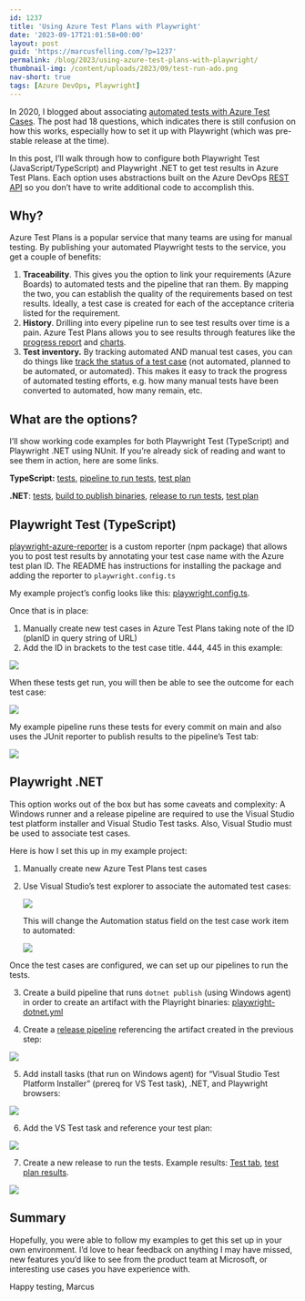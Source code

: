 ```yaml
---
id: 1237
title: 'Using Azure Test Plans with Playwright'
date: '2023-09-17T21:01:58+00:00'
layout: post
guid: 'https://marcusfelling.com/?p=1237'
permalink: /blog/2023/using-azure-test-plans-with-playwright/
thumbnail-img: /content/uploads/2023/09/test-run-ado.png
nav-short: true
tags: [Azure DevOps, Playwright]
---
```


In 2020, I blogged about associating [automated tests with Azure Test Cases](https://marcusfelling.com/blog/2020/associating-automated-tests-with-azure-test-cases/). The post had 18 questions, which indicates there is still confusion on how this works, especially how to set it up with Playwright (which was pre-stable release at the time).

In this post, I’ll walk through how to configure both Playwright Test (JavaScript/TypeScript) and Playwright .NET to get test results in Azure Test Plans. Each option uses abstractions built on the Azure DevOps [REST API](https://learn.microsoft.com/en-us/rest/api/azure/devops/test/?view=azure-devops-rest-5.0) so you don’t have to write additional code to accomplish this.

## Why?

Azure Test Plans is a popular service that many teams are using for manual testing. By publishing your automated Playwright tests to the service, you get a couple of benefits:

1. **Traceability**. This gives you the option to link your requirements (Azure Boards) to automated tests and the pipeline that ran them. By mapping the two, you can establish the quality of the requirements based on test results. Ideally, a test case is created for each of the acceptance criteria listed for the requirement.
2. **History**. Drilling into every pipeline run to see test results over time is a pain. Azure Test Plans allows you to see results through features like the [progress report](https://learn.microsoft.com/en-us/azure/devops/test/progress-report?view=azure-devops) and [charts](https://learn.microsoft.com/en-us/azure/devops/test/track-test-status?view=azure-devops#track-testing-progress).
3. **Test inventory.** By tracking automated AND manual test cases, you can do things like [track the status of a test case](https://learn.microsoft.com/en-us/azure/devops/test/track-test-status?view=azure-devops#track-test-case-status) (not automated, planned to be automated, or automated). This makes it easy to track the progress of automated testing efforts, e.g. how many manual tests have been converted to automated, how many remain, etc.

## What are the options?

I’ll show working code examples for both Playwright Test (TypeScript) and Playwright .NET using NUnit. If you’re already sick of reading and want to see them in action, here are some links.

**TypeScript:** [tests](https://dev.azure.com/marcusfelling/Playground/_git/PlaywrightTest?path=/tests), [pipeline to run tests](https://dev.azure.com/marcusfelling/Playground/_build?definitionId=24), [test plan](https://dev.azure.com/marcusfelling/Playground/_testPlans/execute?planId=442&suiteId=443)

**.NET**: [tests](https://dev.azure.com/marcusfelling/Playground/_git/PlaywrightDotnet?path=/PlaywrightTests/Header.cs), [build to publish binaries](https://dev.azure.com/marcusfelling/Playground/_build?definitionId=24), [release to run tests](https://dev.azure.com/marcusfelling/Playground/_release?_a=releases&view=mine&definitionId=2), [test plan](https://dev.azure.com/marcusfelling/Playground/_testPlans/execute?planId=432&suiteId=433)

## Playwright Test (TypeScript)

[playwright-azure-reporter](https://www.npmjs.com/package/@alex_neo/playwright-azure-reporter) is a custom reporter (npm package) that allows you to post test results by annotating your test case name with the Azure test plan ID. The README has instructions for installing the package and adding the reporter to `playwright.config.ts`

My example project’s config looks like this: [playwright](https://gist.github.com/MarcusFelling/66356db19ecb20ff798150ddd91900da)[.config.ts](https://dev.azure.com/marcusfelling/Playground/_git/PlaywrightTest?path=/playwright.config.ts&version=GBmain&line=31&lineEnd=32&lineStartColumn=1&lineEndColumn=1&lineStyle=plain&_a=contents).

Once that is in place:

1. Manually create new test cases in Azure Test Plans taking note of the ID (planID in query string of URL)
2. Add the ID in brackets to the test case title. 444, 445 in this example:

![](/content/uploads/2023/09/annotation-test-id-1024x329.png)

When these tests get run, you will then be able to see the outcome for each test case:

![](/content/uploads/2023/09/outcome-1024x388.png)

My example pipeline runs these tests for every commit on main and also uses the JUnit reporter to publish results to the pipeline’s Test tab:

![](/content/uploads/2023/09/test-tab.png)

## Playwright .NET

This option works out of the box but has some caveats and complexity: A Windows runner and a release pipeline are required to use the Visual Studio test platform installer and Visual Studio Test tasks. Also, Visual Studio must be used to associate test cases.

Here is how I set this up in my example project:

1. Manually create new Azure Test Plans test cases
2. Use Visual Studio’s test explorer to associate the automated test cases:

    ![](/content/uploads/2023/09/associate-test-case.png)
    
    This will change the Automation status field on the test case work item to automated:
    
    ![](/content/uploads/2023/09/automation-status.png)

Once the test cases are configured, we can set up our pipelines to run the tests.

3. Create a build pipeline that runs `dotnet publish` (using Windows agent) in order to create an artifact with the Playright binaries: [playwright-dotnet.yml](https://dev.azure.com/marcusfelling/Playground/_git/PlaywrightDotnet?path=/playwright-dotnet.yml)

4. Create a [release pipeline](https://dev.azure.com/marcusfelling/Playground/_releaseDefinition?definitionId=2&_a=definition-tasks&environmentId=4) referencing the artifact created in the previous step:

![](/content/uploads/2023/09/artifact.png)

5. Add install tasks (that run on Windows agent) for “Visual Studio Test Platform Installer” (prereq for VS Test task), .NET, and Playwright browsers:

![](/content/uploads/2023/09/tasks.png)

6. Add the VS Test task and reference your test plan:

![](/content/uploads/2023/09/vstest-task.png)

7. Create a new release to run the tests. Example results: [Test tab](https://dev.azure.com/marcusfelling/Playground/_releaseProgress?_a=release-environment-extension&releaseId=12&environmentId=12&extensionId=ms.vss-test-web.test-result-in-release-environment-editor-tab), [test plan results](https://dev.azure.com/marcusfelling/Playground/_testPlans/_results?testCaseId=434&contextPointId=31).

![](/content/uploads/2023/09/test-case-results.png)

## Summary

Hopefully, you were able to follow my examples to get this set up in your own environment. I’d love to hear feedback on anything I may have missed, new features you’d like to see from the product team at Microsoft, or interesting use cases you have experience with.

Happy testing,
Marcus